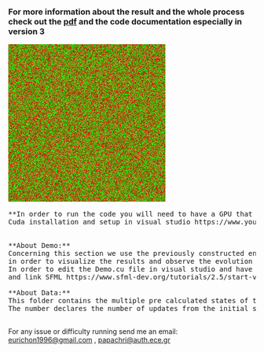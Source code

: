 ### For more information about the result and the whole process check out the [pdf][1] and the code documentation especially in **version 3**

![](model_evolution.gif)

<pre>
**In order to run the code you will need to have a GPU that supports cuda!**
Cuda installation and setup in visual studio https://www.youtube.com/watch?v=cuCWbztXk4Y


**About Demo:**
Concerning this section we use the previously constructed engine in cuda (v3) and the c++ library SFML
in order to visualize the results and observe the evolution process of the model.
In order to edit the Demo.cu file in visual studio and have a succesfull run you will have also to download
and link SFML https://www.sfml-dev.org/tutorials/2.5/start-vc.php

**About Data:**
This folder contains the multiple pre calculated states of the model in order to validate our programs.
The number declares the number of updates from the initial state <conf-init.bin>.

</pre>
[1]: https://github.com/eurichon/ISING-MODEL-IN-CUDA/blob/master/Report.pdf

For any issue or difficulty running send me an email: eurichon1996@gmail.com , papachri@auth.ece.gr
